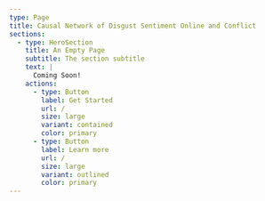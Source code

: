 ```yaml
---
type: Page
title: Causal Network of Disgust Sentiment Online and Conflict
sections:
  - type: HeroSection
    title: An Empty Page
    subtitle: The section subtitle
    text: |
      Coming Soon!
    actions:
      - type: Button
        label: Get Started
        url: /
        size: large
        variant: contained
        color: primary
      - type: Button
        label: Learn more
        url: /
        size: large
        variant: outlined
        color: primary
---
```

